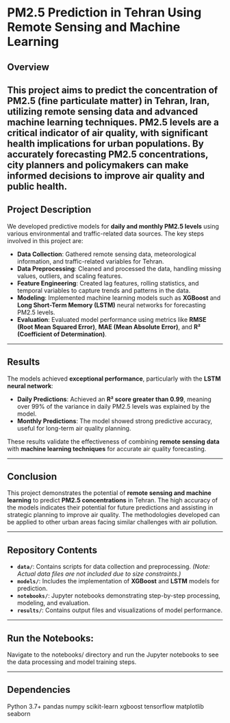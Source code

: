 # PM2.5 Prediction in Tehran Using Remote Sensing and Machine Learning

## Overview

This project aims to predict the concentration of **PM2.5** (fine particulate matter) in **Tehran**, Iran, utilizing **remote sensing data** and **advanced machine learning techniques**. PM2.5 levels are a critical indicator of air quality, with significant health implications for urban populations. By accurately forecasting PM2.5 concentrations, city planners and policymakers can make informed decisions to improve air quality and public health.
---
## Project Description

We developed predictive models for **daily and monthly PM2.5 levels** using various environmental and traffic-related data sources. The key steps involved in this project are:

- **Data Collection**: Gathered remote sensing data, meteorological information, and traffic-related variables for Tehran.
- **Data Preprocessing**: Cleaned and processed the data, handling missing values, outliers, and scaling features.
- **Feature Engineering**: Created lag features, rolling statistics, and temporal variables to capture trends and patterns in the data.
- **Modeling**: Implemented machine learning models such as **XGBoost** and **Long Short-Term Memory (LSTM)** neural networks for forecasting PM2.5 levels.
- **Evaluation**: Evaluated model performance using metrics like **RMSE (Root Mean Squared Error)**, **MAE (Mean Absolute Error)**, and **R² (Coefficient of Determination)**.
  
---
## Results


The models achieved **exceptional performance**, particularly with the **LSTM neural network**:

- **Daily Predictions**: Achieved an **R² score greater than 0.99**, meaning over 99% of the variance in daily PM2.5 levels was explained by the model.
- **Monthly Predictions**: The model showed strong predictive accuracy, useful for long-term air quality planning.

These results validate the effectiveness of combining **remote sensing data** with **machine learning techniques** for accurate air quality forecasting.

---

## Conclusion

This project demonstrates the potential of **remote sensing and machine learning** to predict **PM2.5 concentrations** in Tehran. The high accuracy of the models indicates their potential for future predictions and assisting in strategic planning to improve air quality. The methodologies developed can be applied to other urban areas facing similar challenges with air pollution.

---

## Repository Contents

- **`data/`**: Contains scripts for data collection and preprocessing. *(Note: Actual data files are not included due to size constraints.)*
- **`models/`**: Includes the implementation of **XGBoost** and **LSTM** models for prediction.
- **`notebooks/`**: Jupyter notebooks demonstrating step-by-step processing, modeling, and evaluation.
- **`results/`**: Contains output files and visualizations of model performance.

---

## Run the Notebooks:

Navigate to the notebooks/ directory and run the Jupyter notebooks to see the data processing and model training steps.

---

## Dependencies

Python 3.7+
pandas
numpy
scikit-learn
xgboost
tensorflow
matplotlib
seaborn
